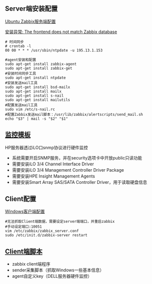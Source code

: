Server端安装配置
---

[Ubuntu Zabbix服务端配置](https://my.oschina.net/zhangyangyang/blog/841043)

[安装异常: The frontend does not match Zabbix database ](https://blog.csdn.net/purplegalaxy/article/details/37819899)

```shell
# 时间同步
# crontab -l
00 00 * * * /usr/sbin/ntpdate -u 195.13.1.153
```

```shell
#agent安装和配置
sudo apt-get install zabbix-agent
sudo apt-get install zabbix-get
#安装时间同步工具
sudo apt-get install ntpdate
#安装发送mail工具
sudo apt-get install bsd-mailx
sudo apt-get install mailx
sudo apt-get install s-nail
sudo apt-get install mailutils
#配置发送mail工具
sudo vim /etc/s-nail.rc
#配置Zabbix发送mail脚本：/usr/lib/zabbix/alertscripts/send_mail.sh
echo "$3" | mail -s "$2" "$1"
```

[监控模板](https://github.com/Charles-Miao/Server-Monitoring/tree/master/Ver2.0/zabbix/template)
---

HP服务器透过iLO口snmp协议进行硬件监控

- 系统需要开启SNMP服务，并在security选项卡中开放public只读功能
- 需要安装iLO 3/4 Channel Interface Driver
- 需要安装iLO 3/4 Management Controller Driver Package
- 需要安装HPE Insight Management Agents
- 需要安装Smart Array SAS/SATA Controller Driver，用于读取硬盘信息

Client配置
---

[Windows客户端配置](https://www.jianshu.com/p/9befd0bc7188)

```sheel
#无法抓取Client端数据，需要设定server端端口，并重启zabbix
#手动设定端口:10051
vim /etc/zabbix/zabbix_server.conf
sudo /etc/init.d/zabbix-server restart
```

[Client端脚本](https://github.com/Charles-Miao/Server-Monitoring/tree/master/Ver2.0/zabbix/Zabbix)
---

- zabbix client端程序
- sender采集脚本（抓取Windows一些基本信息）
- agent自定义key（DELL服务器硬件监控）